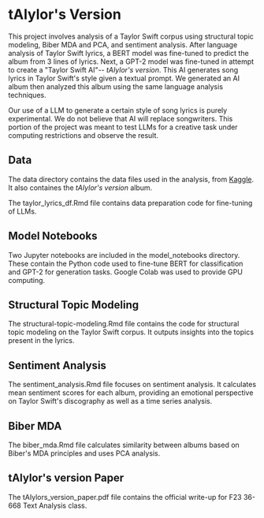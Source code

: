 # tAIylor's Version

This project involves analysis of a Taylor Swift corpus using structural topic modeling, Biber MDA and PCA, and sentiment analysis. After language analysis of Taylor Swift lyrics, a BERT model was fine-tuned to predict the album from 3 lines of lyrics. Next, a GPT-2 model was fine-tuned in attempt to create a "Taylor Swift AI"-- _tAIylor's version_. This AI generates song lyrics in Taylor Swift's style given a textual prompt. We generated an AI album then analyzed this album using the same language analysis techniques.

Our use of a LLM to generate a certain style of song lyrics is purely experimental. We do not believe that AI will replace songwriters. This portion of the project was meant to test LLMs for a creative task under computing restrictions and observe the result.

## Data
The data directory contains the data files used in the analysis, from [Kaggle](https://www.kaggle.com/datasets/thespacefreak/taylor-swift-song-lyrics-all-albums). It also containes the _tAIylor's version_ album.

The taylor_lyrics_df.Rmd file contains data preparation code for fine-tuning of LLMs.

## Model Notebooks
Two Jupyter notebooks are included in the model_notebooks directory. These contain the Python code used to fine-tune BERT for classification and GPT-2 for generation tasks. Google Colab was used to provide GPU computing.

## Structural Topic Modeling
The structural-topic-modeling.Rmd file contains the code for structural topic modeling on the Taylor Swift corpus. It outputs insights into the topics present in the lyrics.

## Sentiment Analysis
The sentiment_analysis.Rmd file focuses on sentiment analysis. It calculates mean sentiment scores for each album, providing an emotional perspective on Taylor Swift's discography as well as a time series analysis.

## Biber MDA
The biber_mda.Rmd file calculates similarity between albums based on Biber's MDA principles and uses PCA analysis.

## tAIylor's version Paper
The tAIylors_version_paper.pdf file contains the official write-up for F23 36-668 Text Analysis class.


